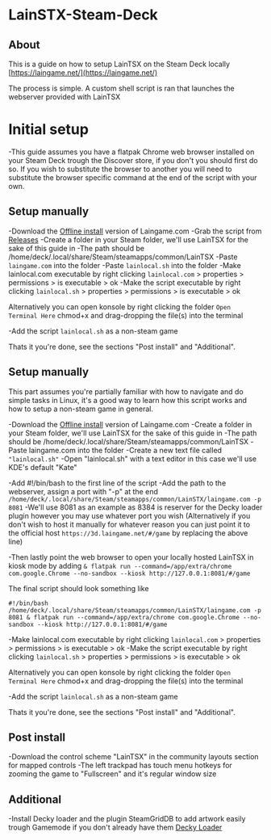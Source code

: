 # LainSTX-Steam-Deck

## About
This is a guide on how to setup LainTSX on the Steam Deck locally
[https://laingame.net/](https://laingame.net/)

The process is simple. A custom shell script is ran that launches the webserver provided with LainTSX

# Initial setup
-This guide assumes you have a flatpak Chrome web browser installed on your Steam Deck trough the Discover store, if you don't you should first do so. If you wish to substitute the browser to another you will need to substitute the browser specific command at the end of the script with your own.

## Setup manually
-Download the [Offline install](https://laingame.net/offline.html) version of Laingame.com
-Grab the script from [Releases](https://github.com/Allunatik/Tsukihime-Trial-Edition-1999-EN-TL/releases)
-Create a folder in your Steam folder, we'll use LainTSX for the sake of this guide in 
-The path should be /home/deck/.local/share/Steam/steamapps/common/LainTSX
-Paste ```laingame.com``` into the folder
-Paste ```lainlocal.sh``` into the folder
-Make lainlocal.com executable by right clicking ```lainlocal.com``` > properties > permissions > is executable > ok
-Make the script executable by right clicking ```lainlocal.sh``` > properties > permissions > is executable > ok

Alternatively you can open konsole by right clicking the folder ```Open Terminal Here``` chmod+x and drag-dropping the file(s) into the terminal

-Add the script ```lainlocal.sh``` as a non-steam game

Thats it you're done, see the sections "Post install" and "Additional".

## Setup manually
This part assumes you're partially familiar with how to navigate and do simple tasks in Linux, it's a good way to learn how this script works and how to setup a non-steam game in general.

-Download the [Offline install](https://laingame.net/offline.html) version of Laingame.com
-Create a folder in your Steam folder, we'll use LainTSX for the sake of this guide in 
-The path should be /home/deck/.local/share/Steam/steamapps/common/LainTSX
-Paste laingame.com into the folder
-Create a new text file called ```"lainlocal.sh"```
-Open "lainlocal.sh" with a text editor in this case we'll use KDE's default "Kate"

-Add #!/bin/bash to the first line of the script
-Add the path to the webserver, assign a port with "-p" at the end ```/home/deck/.local/share/Steam/steamapps/common/LainSTX/laingame.com -p 8081```
-We'll use 8081 as an example as 8384 is reserver for the Decky loader plugin however you may use whatever port you wish
(Alternatively if you don't wish to host it manually for whatever reason you can just point it to the official host ```https://3d.laingame.net/#/game``` by replacing the above line)

-Then lastly point the web browser to open your locally hosted LainTSX in kiosk mode by adding
```& flatpak run --command=/app/extra/chrome com.google.Chrome --no-sandbox --kiosk http://127.0.0.1:8081/#/game```


The final script should look something like
```
#!/bin/bash
/home/deck/.local/share/Steam/steamapps/common/LainSTX/laingame.com -p 8081 & flatpak run --command=/app/extra/chrome com.google.Chrome --no-sandbox --kiosk http://127.0.0.1:8081/#/game
```
-Make lainlocal.com executable by right clicking ```lainlocal.com``` > properties > permissions > is executable > ok
-Make the script executable by right clicking ```lainlocal.sh``` > properties > permissions > is executable > ok

Alternatively you can open konsole by right clicking the folder ```Open Terminal Here``` chmod+x and drag-dropping the file(s) into the terminal

-Add the script ```lainlocal.sh``` as a non-steam game

Thats it you're done, see the sections "Post install" and "Additional".

## Post install
-Download the control scheme "LainTSX" in the community layouts section for mapped controls
-The left trackpad has touch menu hotkeys for zooming the game to "Fullscreen" and it's regular window size

## Additional
-Install Decky loader and the plugin SteamGridDB to add artwork easily trough Gamemode if you don't already have them
[Decky Loader](https://github.com/SteamDeckHomebrew/decky-loader)
